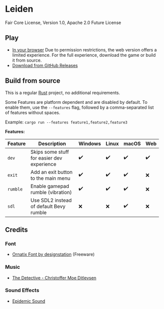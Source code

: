 # Leiden

Fair Core License, Version 1.0, Apache 2.0 Future License

## Play

- [In your browser](https://bloodmagesoftware.github.io/leiden/) Due to permission restrictions, the web version offers
  a limited experience. For the full experience, download the game or build it from source.
- [Download from GitHub Releases](https://github.com/bloodmagesoftware/leiden/releases)

## Build from source

This is a regular [Rust](https://rust-lang.org/) project,
no additional requirements.

Some Features are platform dependent and are disabled by default.
To enable them, use the `--features` flag,
followed by a comma-separated list of features without spaces.

Example: `cargo run --features feature1,feature2,feature3`

**Features:**

| Feature  | Description                                | Windows            | Linux              | macOS              | Web                |
|----------|--------------------------------------------|--------------------|--------------------|--------------------|--------------------|
| `dev`    | Skips some stuff for easier dev experience | :heavy_check_mark: | :heavy_check_mark: | :heavy_check_mark: | :heavy_check_mark: |
| `exit`   | Add an exit button to the main menu        | :heavy_check_mark: | :heavy_check_mark: | :heavy_check_mark: | :x:                |
| `rumble` | Enable gamepad rumble (vibration)          | :heavy_check_mark: | :heavy_check_mark: | :heavy_check_mark: | :x:                |
| `sdl`    | Use SDL2 instead of default Bevy rumble    | :x:                | :x:                | :heavy_check_mark: | :x:                |

## Credits

### Font

- [Ornatix Font by designstation](https://www.fontspace.com/ornatix-font-f8043) (Freeware)

### Music

- [The Detective - Christoffer Moe Ditlevsen](https://www.epidemicsound.com/track/MGgv4idBGB/)

### Sound Effects

- [Epidemic Sound](https://www.epidemicsound.com/)
